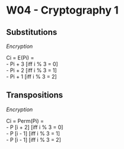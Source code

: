 
# W04 - Cryptography 1


## Substitutions

*Encryption*

Ci = E(Pi) =   
	- Pi + 3  [iff i % 3 = 0]    
	- Pi + 2  [iff i % 3 = 1]   
	- Pi + 1  [iff i % 3 = 2]  


## Transpositions

*Encryption*

Ci = Perm(Pi) =   
	- P [i + 2]  [iff i % 3 = 0]   
	- P [i - 1]  [iff i % 3 = 1]   
	- P [i - 1]  [iff i % 3 = 2]   
